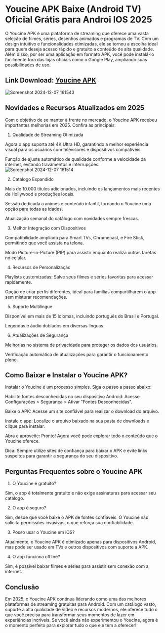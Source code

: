 # Youcine APK Baixe (Android TV) Oficial Grátis para Androi IOS 2025
O Youcine APK é uma plataforma de streaming que oferece uma vasta seleção de filmes, séries, desenhos animados e programas de TV. Com um design intuitivo e funcionalidades otimizadas, ele se tornou a escolha ideal para quem deseja acesso rápido e gratuito a conteúdo de alta qualidade. Além disso, por ser uma aplicação em formato APK, você pode instalá-lo facilmente fora das lojas oficiais como o Google Play, ampliando suas possibilidades de uso.
## Link Download: [Youcine APK](https://youcine-apk.apktudo.com)
![Screenshot 2024-12-07 161543](https://github.com/user-attachments/assets/3b39a40f-eb79-42e1-b0da-cbf80fb20d77)

## Novidades e Recursos Atualizados em 2025
Com o objetivo de se manter à frente no mercado, o Youcine APK recebeu importantes melhorias em 2025. Confira as principais:

1. Qualidade de Streaming Otimizada

Agora o app suporta até 4K Ultra HD, garantindo a melhor experiência visual para os usuários com televisores e dispositivos compatíveis.

Função de ajuste automático de qualidade conforme a velocidade da internet, evitando travamentos e interrupções.
![Screenshot 2024-12-07 161514](https://github.com/user-attachments/assets/d56800ee-6d55-440a-ace9-651a04cd8e3a)

2. Catálogo Expandido

Mais de 10.000 títulos adicionados, incluindo os lançamentos mais recentes de Hollywood e produções locais.

Sessão dedicada a animes e conteúdo infantil, tornando o Youcine uma opção para todas as idades.

Atualização semanal do catálogo com novidades sempre frescas.

3. Melhor Integração com Dispositivos

Compatibilidade ampliada para Smart TVs, Chromecast, e Fire Stick, permitindo que você assista na telona.

Modo Picture-in-Picture (PIP) para assistir enquanto realiza outras tarefas no celular.

4. Recursos de Personalização

Playlists customizadas: Salve seus filmes e séries favoritas para acessar rapidamente.

Opção de criar perfis diferentes, ideal para famílias compartilharem o app sem misturar recomendações.

5. Suporte Multilíngue

Disponível em mais de 15 idiomas, incluindo português do Brasil e Portugal.

Legendas e áudio dublados em diversas línguas.

6. Atualizações de Segurança

Melhorias no sistema de privacidade para proteger os dados dos usuários.

Verificação automática de atualizações para garantir o funcionamento pleno.

## Como Baixar e Instalar o Youcine APK?

Instalar o Youcine é um processo simples. Siga o passo a passo abaixo:

Habilite fontes desconhecidas no seu dispositivo Android: Acesse Configurações > Segurança > Ativar "Fontes Desconhecidas".

Baixe o APK: Acesse um site confiável para realizar o download do arquivo.

Instale o app: Localize o arquivo baixado na sua pasta de downloads e clique para instalar.

Abra e aproveite: Pronto! Agora você pode explorar todo o conteúdo que o Youcine oferece.

Dica: Sempre utilize sites de confiança para baixar o APK e evite links suspeitos para garantir a segurança do seu dispositivo.

## Perguntas Frequentes sobre o Youcine APK

1. O Youcine é gratuito?

Sim, o app é totalmente gratuito e não exige assinaturas para acessar seu catálogo.

2. O app é seguro?

Sim, desde que você baixe o APK de fontes confiáveis. O Youcine não solicita permissões invasivas, o que reforça sua confiabilidade.

3. Posso usar o Youcine em iOS?

Atualmente, o Youcine APK é otimizado apenas para dispositivos Android, mas pode ser usado em TVs e outros dispositivos com suporte a APK.

4. O app funciona offline?

Sim, é possível baixar filmes e séries para assistir sem conexão com a internet.

## Conclusão

Em 2025, o Youcine APK continua liderando como uma das melhores plataformas de streaming gratuitas para Android. Com um catálogo vasto, suporte a alta qualidade de vídeo e recursos modernos, ele oferece tudo o que você precisa para transformar seus momentos de lazer em experiências incríveis. Se você ainda não experimentou o Youcine, agora é o momento perfeito para explorar tudo o que ele tem a oferecer!
